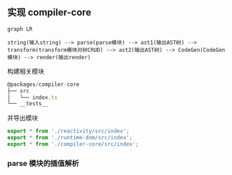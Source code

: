 ## 实现 compiler-core

```mermaid
graph LR

string(输入string) --> parse(parse模块) --> ast1(输出AST树) --> transform(transform模块对树CRUD) --> ast2(输出AST树) --> CodeGen(CodeGen模块) --> render(输出render)
```

构建相关模块

```ts
@packages/compiler-core
├── src
│   └── index.ts
└── __tests__
```

并导出模块

```ts
export * from './reactivity/src/index';
export * from './runtime-dom/src/index';
export * from './compiler-core/src/index';
```

### parse 模块的插值解析

